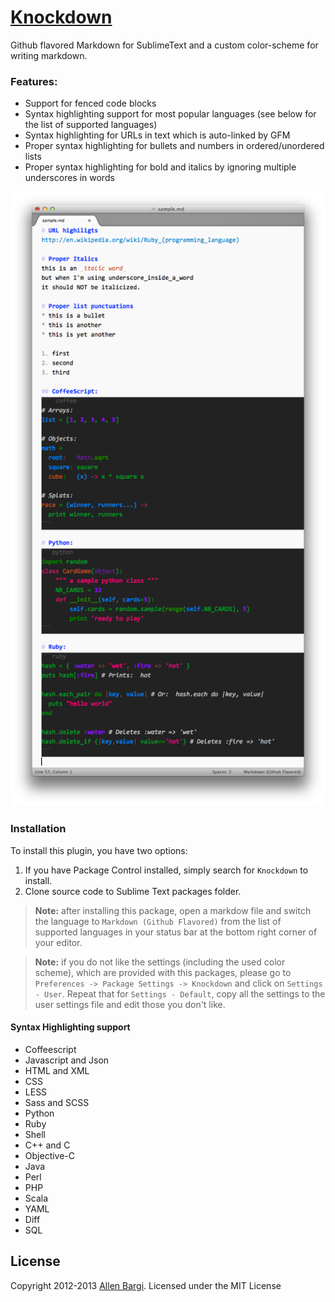 # [Knockdown](https://github.com/aziz/knockdown)
Github flavored Markdown for SublimeText and a custom color-scheme for writing markdown.

### Features:
* Support for fenced code blocks
* Syntax highlighting support for most popular languages (see below for the list of supported languages)
* Syntax highlighting for URLs in text which is auto-linked by GFM
* Proper syntax highlighting for bullets and numbers in ordered/unordered lists
* Proper syntax highlighting for bold and italics by ignoring multiple underscores in words

![Screenshot](screenshot.png)

### Installation
To install this plugin, you have two options:

1. If you have Package Control installed, simply search for `Knockdown` to install.
2. Clone source code to Sublime Text packages folder.

> **Note:** after installing this package, open a markdow file and switch the language
> to `Markdown (Github Flavored)` from the list of supported languages in your status 
> bar at the bottom right corner of your editor. 

> **Note:** if you do not like the settings (including the used color scheme), which
> are provided with this packages, please go to `Preferences -> Package Settings -> Knockdown`
> and click on `Settings - User`. Repeat that for `Settings - Default`, copy all the
> settings to the user settings file and edit those you don't like.
 
#### Syntax Highlighting support
* Coffeescript
* Javascript and Json
* HTML and XML
* CSS
* LESS
* Sass and SCSS
* Python
* Ruby
* Shell
* C++ and C
* Objective-C
* Java
* Perl
* PHP
* Scala
* YAML
* Diff
* SQL

## License
Copyright 2012-2013 [Allen Bargi](https://twitter.com/aziz). Licensed under the MIT License